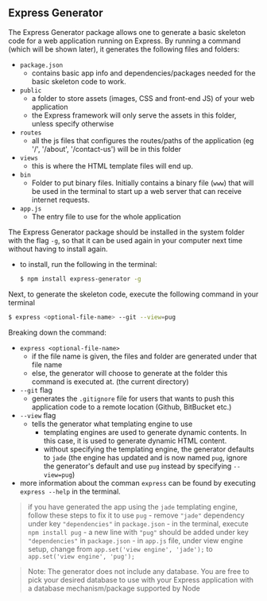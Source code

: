 ## Express Generator


The Express Generator package allows one to generate a basic skeleton code for a web application running on Express.
By running a command (which will be shown later), it generates the following files and folders:
- `package.json`
	- contains basic app info and dependencies/packages needed for the basic skeleton code to work.
- `public`
	- a folder to store assets (images, CSS and front-end JS) of your web application
	- the Express framework will only serve the assets in this folder, unless specify otherwise
- `routes`
	- all the js files that configures the routes/paths of the application (eg '/', '/about', '/contact-us') will be in this folder
- `views`
	- this is where the HTML template files will end up.
- `bin`
	- Folder to put binary files. Initially contains a binary file (`www`) that will be used in the terminal to start up a web server that can receive internet requests.
- `app.js`
	- The entry file to use for the whole application



The Express Generator package should be installed in the system folder with the flag `-g`, so that it can be used again in your computer next time without having to install again.
- to install, run the following in the terminal:
	```bash
	$ npm install express-generator -g
	```


Next, to generate the skeleton code, execute the following command in your terminal
```bash
$ express <optional-file-name> --git --view=pug
```

Breaking down the command:
- `express <optional-file-name>`
	- if the file name is given, the files and folder are generated under that file name
	- else, the generator will choose to generate at the folder this command is executed at. (the current directory)
- `--git` flag
	- generates the `.gitignore` file for users that wants to push this application code to a remote location (Github, BitBucket etc.)
- `--view` flag
	- tells the generator what templating engine to use
		- templating engines are used to generate dynamic contents. In this case, it is used to generate dynamic HTML content.
		- without specifying the templating engine, the generator defaults to `jade` (the engine has updated and is now named `pug`, ignore the generator's default and use `pug` instead by specifying `--view=pug`)
- more information about the comman `express` can be found by executing `express --help` in the terminal.

> if you have generated the app using the `jade` templating engine, follow these steps to fix it to use `pug`
	- remove `"jade"` dependency under key `"dependencies"` in `package.json`
	- in the terminal, execute `npm install pug`
	- a new line with `"pug"` should be added under key `"dependencies"` in `package.json`
	- in `app.js` file, under view engine setup, change from `app.set('view engine', 'jade');` to `app.set('view engine', 'pug');`


> Note: The generator does not include any database. You are free to pick your desired database to use with your Express application with a database mechanism/package supported by Node